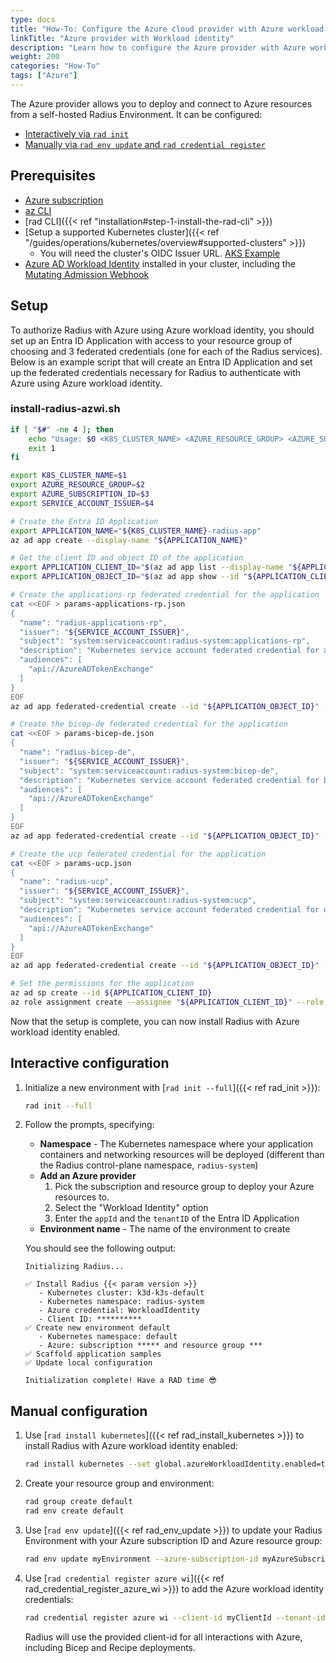 ```yaml
---
type: docs
title: "How-To: Configure the Azure cloud provider with Azure workload identity"
linkTitle: "Azure provider with Workload identity"
description: "Learn how to configure the Azure provider with Azure workload identity for your Radius Environment"
weight: 200
categories: "How-To"
tags: ["Azure"]
---
```


The Azure provider allows you to deploy and connect to Azure resources from a self-hosted Radius Environment. It can be configured:

- [Interactively via `rad init`](#interactive-configuration)
- [Manually via `rad env update` and `rad credential register`](#manual-configuration)

## Prerequisites

- [Azure subscription](https://azure.com)
- [az CLI](https://aka.ms/azcli)
- [rad CLI]({{< ref "installation#step-1-install-the-rad-cli" >}})
- [Setup a supported Kubernetes cluster]({{< ref "/guides/operations/kubernetes/overview#supported-clusters" >}})
  - You will need the cluster's OIDC Issuer URL. [AKS Example](https://azure.github.io/azure-workload-identity/docs/installation/managed-clusters.html#azure-kubernetes-service-aks)
- [Azure AD Workload Identity](https://azure.github.io/azure-workload-identity/docs/installation.html) installed in your cluster, including the [Mutating Admission Webhook](https://azure.github.io/azure-workload-identity/docs/installation/mutating-admission-webhook.html)

## Setup

To authorize Radius with Azure using Azure workload identity, you should set up an Entra ID Application with access to your resource group of choosing and 3 federated credentials (one for each of the Radius services). Below is an example script that will create an Entra ID Application and set up the federated credentials necessary for Radius to authenticate with Azure using Azure workload identity.

### install-radius-azwi.sh
```sh
if [ "$#" -ne 4 ]; then
    echo "Usage: $0 <K8S_CLUSTER_NAME> <AZURE_RESOURCE_GROUP> <AZURE_SUBSCRIPTION_ID> <OIDC_ISSUER_URL>"
    exit 1
fi

export K8S_CLUSTER_NAME=$1
export AZURE_RESOURCE_GROUP=$2
export AZURE_SUBSCRIPTION_ID=$3
export SERVICE_ACCOUNT_ISSUER=$4

# Create the Entra ID Application
export APPLICATION_NAME="${K8S_CLUSTER_NAME}-radius-app"
az ad app create --display-name "${APPLICATION_NAME}"

# Get the client ID and object ID of the application
export APPLICATION_CLIENT_ID="$(az ad app list --display-name "${APPLICATION_NAME}" --query [].appId -o tsv)"
export APPLICATION_OBJECT_ID="$(az ad app show --id "${APPLICATION_CLIENT_ID}" --query id -otsv)"

# Create the applications-rp federated credential for the application
cat <<EOF > params-applications-rp.json
{
  "name": "radius-applications-rp",
  "issuer": "${SERVICE_ACCOUNT_ISSUER}",
  "subject": "system:serviceaccount:radius-system:applications-rp",
  "description": "Kubernetes service account federated credential for applications-rp",
  "audiences": [
    "api://AzureADTokenExchange"
  ]
}
EOF
az ad app federated-credential create --id "${APPLICATION_OBJECT_ID}" --parameters @params-applications-rp.json

# Create the bicep-de federated credential for the application
cat <<EOF > params-bicep-de.json
{
  "name": "radius-bicep-de",
  "issuer": "${SERVICE_ACCOUNT_ISSUER}",
  "subject": "system:serviceaccount:radius-system:bicep-de",
  "description": "Kubernetes service account federated credential for bicep-de",
  "audiences": [
    "api://AzureADTokenExchange"
  ]
}
EOF
az ad app federated-credential create --id "${APPLICATION_OBJECT_ID}" --parameters @params-bicep-de.json

# Create the ucp federated credential for the application
cat <<EOF > params-ucp.json
{
  "name": "radius-ucp",
  "issuer": "${SERVICE_ACCOUNT_ISSUER}",
  "subject": "system:serviceaccount:radius-system:ucp",
  "description": "Kubernetes service account federated credential for ucp",
  "audiences": [
    "api://AzureADTokenExchange"
  ]
}
EOF
az ad app federated-credential create --id "${APPLICATION_OBJECT_ID}" --parameters @params-ucp.json

# Set the permissions for the application
az ad sp create --id ${APPLICATION_CLIENT_ID}
az role assignment create --assignee "${APPLICATION_CLIENT_ID}" --role "Owner" --scope "/subscriptions/${AZURE_SUBSCRIPTION_ID}/resourceGroups/${AZURE_RESOURCE_GROUP}"
```

Now that the setup is complete, you can now install Radius with Azure workload identity enabled.

## Interactive configuration

1. Initialize a new environment with [`rad init --full`]({{< ref rad_init >}}):

   ```bash
   rad init --full
   ```

1. Follow the prompts, specifying:
   - **Namespace** - The Kubernetes namespace where your application containers and networking resources will be deployed (different than the Radius control-plane namespace, `radius-system`)
   - **Add an Azure provider** 
      1. Pick the subscription and resource group to deploy your Azure resources to.
      2. Select the "Workload Identity" option
      3. Enter the `appId` and the `tenantID` of the Entra ID Application
   - **Environment name** - The name of the environment to create

   You should see the following output:

      ```
      Initializing Radius...

      ✅ Install Radius {{< param version >}}
         - Kubernetes cluster: k3d-k3s-default
         - Kubernetes namespace: radius-system
         - Azure credential: WorkloadIdentity                                                       
         - Client ID: **********
      ✅ Create new environment default
         - Kubernetes namespace: default
         - Azure: subscription ***** and resource group ***
      ✅ Scaffold application samples
      ✅ Update local configuration

      Initialization complete! Have a RAD time 😎
      ```

## Manual configuration


1. Use [`rad install kubernetes`]({{< ref rad_install_kubernetes >}}) to install Radius with Azure workload identity enabled:

    ```bash
    rad install kubernetes --set global.azureWorkloadIdentity.enabled=true
    ```

1. Create your resource group and environment:

    ```bash
    rad group create default
    rad env create default
    ```

1. Use [`rad env update`]({{< ref rad_env_update >}}) to update your Radius Environment with your Azure subscription ID and Azure resource group:

    ```bash
    rad env update myEnvironment --azure-subscription-id myAzureSubscriptionId --azure-resource-group  myAzureResourceGroup
    ```

1. Use [`rad credential register azure wi`]({{< ref rad_credential_register_azure_wi >}}) to add the Azure workload identity credentials:

    ```bash
    rad credential register azure wi --client-id myClientId --tenant-id myTenantId
    ```

    Radius will use the provided client-id for all interactions with Azure, including Bicep and Recipe deployments.
